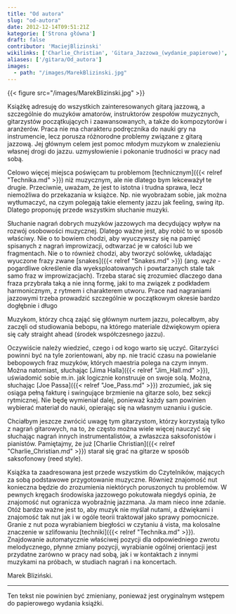```yaml
---
title: "Od autora"
slug: "od-autora"
date: 2012-12-14T09:51:21Z
kategorie: ['Strona główna']
draft: false
contributor: 'MaciejBlizinski'
wikilinks: ['Charlie_Christian', 'Gitara_Jazzowa_(wydanie_papierowe)', 'Grafika:MarekBlizinski.jpg', 'Jim_Hall', 'Joe_Pass', 'snakes', 'technika', 'technika']
aliases: ['/gitara/Od_autora']
images:
  - path: "/images/MarekBlizinski.jpg"
---
```

{{< figure src="/images/MarekBlizinski.jpg" >}}

Książkę adresuję do wszystkich zainteresowanych gitarą jazzową, a
szczególnie do muzyków amatorów, instru­ktorów zespołów muzycznych,
gitarzystów początkujących i zaawansowanych, a także do kompozytorów i
aranżerów. Praca nie ma charakteru podręcznika do nauki gry na
instrumencie, lecz porusza różnorodne problemy związa­ne z gitarą
jazzową. Jej głównym celem jest pomoc mło­dym muzykom w znalezieniu
własnej drogi do jazzu. uzmysłowienie i pokonanie trudności w pracy nad
sobą.

Celowo więcej miejsca poświęcam tu problemom
[technicznym]({{< relref "Technika.md" >}}) niż muzycznym, ale nie dlatego bym
lekceważył te drugie. Przeciwnie, uważam, że jest to istotna i trudna
sprawa, lecz niemożliwa do przekazania w książce. Np. nie wyobrażam
sobie, jak można wytłumaczyć, na czym pole­gają takie elementy jazzu jak
feeling, swing itp. Dlatego proponuję przede wszystkim słuchanie muzyki.

Słuchanie nagrań dobrych muzyków jazzowych ma decydujący wpływ na rozwój
osobowości muzycznej. Dlatego ważne jest, aby robić to w sposób
właściwy. Nie o to bowiem chodzi, aby wyuczywszy się na pamięć
spisanych z nagrań improwizacji, odtwarzać je w całości lub we
fragmentach. Nie o to również chodzi, aby tworzyć solów­kę, układając
wyuczone frazy zwane [snakes]({{< relref "Snakes.md" >}}) (ang. *węże* -
pogardliwe określenie dla wyeksploatowanych i powta­rzanych stale tak
samo fraz w improwizacjach). Trzeba starać się zrozumieć dlaczego dana
fraza przybrała taką a nie inną formę, jaki to ma związek z podkładem
harmo­nicznym, z rytmem i charakterem utworu. Prace nad na­graniami
jazzowymi trzeba prowadzić szczególnie w początkowym okresie bardzo
dogłębnie i długo

Muzy­kom, którzy chcą zająć się głównym nurtem jazzu, polecał­bym, aby
zaczęli od studiowania bebopu, na którego materiale dźwiękowym opiera
się cały straight ahead (śro­dek współczesnego jazzu).

Oczywiście należy wiedzieć, czego i od kogo warto się uczyć. Gitarzyści
powinni być na tyle zorientowani, aby np. nie tracić czasu na powielanie
bebopowych fraz mu­zyków, których maestria polega na czym innym. Można
natomiast, słuchając [Jima Halla]({{< relref "Jim_Hall.md" >}}), uświadomić sobie
m.in. jak logicznie konstruuje on swoje solą. Można, słuchając [Joe
Passa]({{< relref "Joe_Pass.md" >}}) zrozumieć, jak się osiąga pełną fakturę i
swingujące brzmienie na gitarze solo, bez sekcji rytmicznej. Nie będę
wymieniał dalej, ponieważ każdy sam powinien wybierać materiał do nauki,
opierając się na własnym uznaniu i guście.

Chciałbym jeszcze zwrócić uwagę tym gitarzystom, któ­rzy korzystają
tylko z nagrań gitarowych, na to, że często można wiele więcej nauczyć
się słuchając nagrań innych instrumentalistów, a zwłaszcza saksofonistów
i pianistów. Pamiętajmy, że już [Charlie
Christian]({{< relref "Charlie_Christian.md" >}}) starał się grać na gitarze w
sposób saksofonowy (reed style).

Książka ta zaadresowana jest przede wszystkim do Czy­telników, mających
za sobą podstawowe przygotowanie muzyczne. Również znajomość nut
konieczna będzie do zrozumienia niektórych poruszonych tu problemów. W
pewnych kręgach środowiska jazzowego pokutowała niegdyś opinia, że
znajomość nut ogranicza wyobraźnię jazzmana. Ja mam nieco inne zdanie.
Otóż bardzo ważne jest to, aby muzyk nie myślał nutami, a dźwiękami i
znajo­mość tak nut jak i w ogóle teorii traktował jako sprawy
pomocnicze. Granie z nut poza wyrabianiem biegłości w czytaniu á vista,
ma kolosalne znaczenie w szlifowaniu [techniki]({{< relref "Technika.md" >}}).
Znajdowanie automatycznie właściwej pozycji dla odpowiedniego zwrotu
melodycznego, płynne zmiany pozycji, wyrabianie ogólnej orientacji jest
przydatne za­równo w pracy nad sobą, jak i w kontaktach z innymi
muzykami na próbach, w studiach nagrań i na koncertach.

Marek Bliziński.

-----

Ten tekst nie powinien być zmieniany, ponieważ jest oryginalnym wstępem
do papierowego wydania
książki<!-- link nie odnosił się do niczego: 'Od autora' (PosixPath('Od_autora.md')) links to 'Gitara_Jazzowa_\\(wydanie_papierowe\\)' (PosixPath('/invalid/path')) and that does not exist -->.

